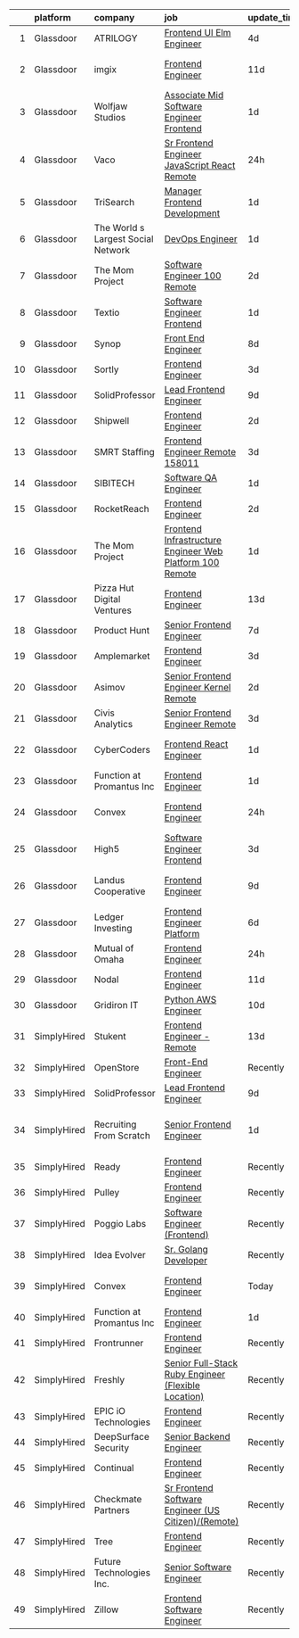 

|    | platform    | company                            | job                                                                                                                                                                                                                                                                                                                                                                                                                                                                                                                                                                                                                                                                                                                                                                                                                                                                                                                                                                                                                                                                                                                                                                                                                                                                                                                                                              | update_time   | location                          |
|---:|:------------|:-----------------------------------|:-----------------------------------------------------------------------------------------------------------------------------------------------------------------------------------------------------------------------------------------------------------------------------------------------------------------------------------------------------------------------------------------------------------------------------------------------------------------------------------------------------------------------------------------------------------------------------------------------------------------------------------------------------------------------------------------------------------------------------------------------------------------------------------------------------------------------------------------------------------------------------------------------------------------------------------------------------------------------------------------------------------------------------------------------------------------------------------------------------------------------------------------------------------------------------------------------------------------------------------------------------------------------------------------------------------------------------------------------------------------|:--------------|:----------------------------------|
|  1 | Glassdoor   | ATRILOGY                           | [Frontend   UI Elm Engineer](https://www.glassdoor.com/partner/jobListing.htm?pos=106&ao=1110586&s=58&guid=0000018199a616c0b79ee1acfaf61f86&src=GD_JOB_AD&t=SR&vt=w&ea=1&cs=1_b39cfea6&cb=1656140208274&jobListingId=1007951974151&cpc=B076152010A3B66C&jrtk=3-0-1g6cqc5n4kltr801-1g6cqc5nkk262800-68a92fa90fcbb848--6NYlbfkN0Coaqwr41TC2LgejnR7Utnytr6GYvK_E0y3WIq7ZdLRae9o-QpJIESlqP3qGLJFeU5dqe6N4gMCbDR-n3pXvhT98Mgxod8UQAAqLWEQreMdixZW2B1RD6nfE-sLKercspbsywCsncoq0A22johr5wHrPfrvYirmkD7Z-IhZUBpg9n0XvkQQuqYKp6cIBLnCcSzRrnGlN-Yxv211a151CLzowP9-Xk2Z5Ra7J5cvB8RAHiYFdRJmCVmMcRc8CyK1UGLaw0D1knRmKKFO330R0tMSyYt1_0ay6NPwRvsNZ7rxwh45hVs_rkjqbPCMyLGswIR2Vmnc693VVn4vYozTeVnsk1QrZCn0ZHfZZwo6fzbVbD6k9344HX4RtM5iEWng5eoYbDWoXHF-919gAis5zIdLY-tjE2z-RKYVadp_PfOVveY9HtWSxgLWjYlMpW1riNzQP5mB9Gz8RwgTIhsC0r12BJudZ339geedXv4CKyalma7juL5i6sQcGvuGTasZOoaEFb5v2kLD3w%3D%3D)                                                                                                                                                                                                                                                                                                                                                                                                                                                                                | 4d            | Remote                            |
|  2 | Glassdoor   | imgix                              | [Frontend Engineer](https://www.glassdoor.com/partner/jobListing.htm?pos=119&ao=1136043&s=58&guid=0000018199a616c0b79ee1acfaf61f86&src=GD_JOB_AD&t=SR&vt=w&ea=1&cs=1_81f62e00&cb=1656140208275&jobListingId=1007935394759&jrtk=3-0-1g6cqc5n4kltr801-1g6cqc5nkk262800-3cbb0eaebe09bfd8-)                                                                                                                                                                                                                                                                                                                                                                                                                                                                                                                                                                                                                                                                                                                                                                                                                                                                                                                                                                                                                                                                          | 11d           | San Francisco, CA                 |
|  3 | Glassdoor   | Wolfjaw Studios                    | [Associate Mid Software Engineer   Frontend](https://www.glassdoor.com/partner/jobListing.htm?pos=127&ao=1136043&s=58&guid=0000018199a616c0b79ee1acfaf61f86&src=GD_JOB_AD&t=SR&vt=w&ea=1&cs=1_e0df6f30&cb=1656140208280&jobListingId=1007959366152&jrtk=3-0-1g6cqc5n4kltr801-1g6cqc5nkk262800-cea5b5b7e59bbe87-)                                                                                                                                                                                                                                                                                                                                                                                                                                                                                                                                                                                                                                                                                                                                                                                                                                                                                                                                                                                                                                                 | 1d            | Remote                            |
|  4 | Glassdoor   | Vaco                               | [Sr Frontend Engineer  JavaScript React    Remote](https://www.glassdoor.com/partner/jobListing.htm?pos=109&ao=1110586&s=58&guid=0000018199a616c0b79ee1acfaf61f86&src=GD_JOB_AD&t=SR&vt=w&ea=1&cs=1_697f05a2&cb=1656140208275&jobListingId=1007962105379&cpc=C4A69CCDBB3B9599&jrtk=3-0-1g6cqc5n4kltr801-1g6cqc5nkk262800-208e73efd29196e3--6NYlbfkN0D_sybMACCpf9B-677oK5j6rPldVB6BlrVvFjO_o-GJZbzuF-qh4PxErFUqfUsv_6urhIfmWsa-6WkAeITFE3SvC59-_XxnuMBs7dHroHBebKolksTcxkK6eQkrWT0BtHndz3wQ7M38MVbHyNH82ozVADe6fDPfEa7HxtgiYbB_0g7G2cSltwOZq7hEcQ_XYgCKu54OMJ4QeuinVlVRxJ2hT1ahVBG-9x-Ejdh87ed7SJg7Gzn5-6r4pl9RDbHqqXfo7vod0mbntaPdRNscqeuQCivVBZ23iXmiYHYYfRWLXo9p5aXUBZ2D-qK80994hSmapkk626mqpEerfRVeLjnWZK7446L-cCyd7A7dh6o1g1LFrTQSiABzyrG2Nw7iPJuVmbDWXMICRz69VNZdzrh4SqP16Zph1n5J5c0CZ6IM0wnhsIWuzSaXR-7ibNtPXXkFrMbZ59A7PpNnX2e8UORz4kEkeU3DhVRqlKKwLH3voNPe15f3vbtdWX7BVuSzALoiHkh4RRKvCAbqwSE0-nJiOsN7PYEFGndaV1x1C9Jhow%3D%3D)                                                                                                                                                                                                                                                                                                                                                                                                                          | 24h           | Remote                            |
|  5 | Glassdoor   | TriSearch                          | [Manager  Frontend Development](https://www.glassdoor.com/partner/jobListing.htm?pos=111&ao=1110586&s=58&guid=0000018199a616c0b79ee1acfaf61f86&src=GD_JOB_AD&t=SR&vt=w&ea=1&cs=1_680b25ff&cb=1656140208275&jobListingId=1007959858509&cpc=9DC6E4D8324653EE&jrtk=3-0-1g6cqc5n4kltr801-1g6cqc5nkk262800-a1fa50e879d9f896--6NYlbfkN0DJ41dufiW9-_d3VmOZHcpuez4e0Bu4X9T9KlT8_BkKDTCpIQbqk84Vut8YIlTyJcPcAiikoBNzeO8L_b9f6pH6WfJ78LZ2GO_sGllNRrS9F4DHP01o5ZUvE_MxqtKM08toEprh6tUy-vyTBCXNNgRm_0UcriI1g14oYwCyelwx-cW68tqgAqcdNX1H2qZlSeAhLRP-_uspHk9ypvdGpoeoq3HtrUwr8h4CptZcSAXlOxOShdgo2nEpkeJ5vDcZRYf9DdB-xUfmm4gcp_z4QpJ58_RwTpbjOcBRkunPdYsZIP3TV1k-6MDICvJ3Xm92aZ61sGp78eF-Wbztr3vSg2h_QXLlhBl9hzV0h1ZVKxWBFYPwr0oS2zhzoHdeVvFxqVkAZQB78xeK6PHIlYqmPjbUIqIlaNlRxG0YCURbCOA7n_S0Km6P9ek-fT9e4_CVxKunzOEQQHNFMJ2mLFYNURqGtSWOqkBFeYj67duSgaDhIl_Y0xENzpDYhI5h0_V9MS_WxFVHLn_XuRkc5DIaJI8hPYssOFA5vkU%3D)                                                                                                                                                                                                                                                                                                                                                                                                                                                           | 1d            | Boston, MA                        |
|  6 | Glassdoor   | The World s Largest Social Network | [DevOps Engineer](https://www.glassdoor.com/partner/jobListing.htm?pos=112&ao=1110586&s=58&guid=0000018199a616c0b79ee1acfaf61f86&src=GD_JOB_AD&t=SR&vt=w&cs=1_f83a12fa&cb=1656140208274&jobListingId=1007959309536&cpc=AC285F3A3ECA6BB0&jrtk=3-0-1g6cqc5n4kltr801-1g6cqc5nkk262800-115d016c82cdc13b--6NYlbfkN0DSgjPPcnEdvoK3uuxfISLALE6pB1FR7YSHOr_tSg5_QGIhoz_2VqUepdcKLBLI_zTPw6a1MlZ4HDwCOdhFWNWTCOK9y_YdPRZhd4wtJNVVx9RWPa09qbUfXhLKBlnrN1fGxdywcBSz2VEZumdwwPOTjquHtVtBIUymuzm-C5ePAR4Gnh49KJ9NOlGhzu11kCnVBb4PoV-l5wuAIgKpu45z8ESfMCRF2oP_l93ik79xmvXvIo7OtkOgv2kmlhxnH6843HNIbZjzpv_Aalo-cWZA6_LmDfwWZAAGFUNthcL4MciqskQ8N9CDdsZBaynEjFkGqeOemdTtNVBCCzcgjx57mM10muAEtJGfoMLGpCjdAlcrErm2GzX7hm5zuiemCv4ljm67yEIJw2bwSr--4_Aet1jHprvInzHGBpCVx3lR9x13nEZI1Q2q2a2RxPIDsGqUVo7LBtTsKRs2bCcQJbfjWcAuL38hVuUm241dneYmFyQ3uydhw_IsgPbpqV4vlPG1gNNOVFHtZWIHEWTo4DOO3sVn9JeHTWbd_MML0UaB1tSCJlrpRFUQBkkB1p_LUpB2k_8x-ciqPw%3D%3D)                                                                                                                                                                                                                                                                                                                                                                                                                                | 1d            | Houston, TX                       |
|  7 | Glassdoor   | The Mom Project                    | [Software Engineer  100  Remote ](https://www.glassdoor.com/partner/jobListing.htm?pos=108&ao=1110586&s=58&guid=0000018199a616c0b79ee1acfaf61f86&src=GD_JOB_AD&t=SR&vt=w&cs=1_5a2c5961&cb=1656140208274&jobListingId=1007957322376&cpc=56C4EA4A1A191A49&jrtk=3-0-1g6cqc5n4kltr801-1g6cqc5nkk262800-7ab8bdd0e5053528--6NYlbfkN0BDp_epf89aHDQhKpPegNJQ_ldQpEFZQsM9OcONMGxWx6pU56EKHF58QjVdAUvn2gXE2PLycLtZlJYp2h-D-c6QbGcByr395UXLSf-t3B9ogEPSmbJf19nog0a_Av5LFB6shiHhTGLO-dLa9n6BC5DPJXhz_WzROVFLmHjyjncE5mqsFNC7umaBBIPKz-zsNmegVebnJDiGVV_VFsoa3pvY-ObinVhF99gITIEWxmhLb1NlIOAUC0vAMw7tIE9XU2x3XQUSMIKyKuXMqoztL_HIUnl-qg125MbxabUXu4-xBfXrBW9UwWrTZInCezgsfennv09i3WKqo2BuFCkLhZTz3Kw2qQYGGRR2lQvOa4YaZ7GiGs0Qx5ZPBPj1h3UOGPnG3w4QC63kG4CIkI6Gzein2rBnz3YnYy2viG21NbgBmPKss3Osi3TXwwcLlEBhvRvxwMAtUM4LfRGTnm2SrEjW6IfHGB6GQ8QZXK8PCzM_P4J8gfXOuKVCJ3bYzAstwVk-T6GYEMMv0FvKmDHCp-dN134QdaM7quMNX3ytPmBxkB6RboBNRzcA29k9P3TIlZ2-cdaYQWJt8A%3D%3D)                                                                                                                                                                                                                                                                                                                                                                                                                | 2d            | Remote                            |
|  8 | Glassdoor   | Textio                             | [Software Engineer  Frontend ](https://www.glassdoor.com/partner/jobListing.htm?pos=122&ao=1136043&s=58&guid=0000018199a616c0b79ee1acfaf61f86&src=GD_JOB_AD&t=SR&vt=w&cs=1_bdd8767f&cb=1656140208279&jobListingId=1007960704624&jrtk=3-0-1g6cqc5n4kltr801-1g6cqc5nkk262800-2cbb7fc0601d8919-)                                                                                                                                                                                                                                                                                                                                                                                                                                                                                                                                                                                                                                                                                                                                                                                                                                                                                                                                                                                                                                                                    | 1d            | Seattle, WA                       |
|  9 | Glassdoor   | Synop                              | [Front End Engineer](https://www.glassdoor.com/partner/jobListing.htm?pos=128&ao=1136043&s=58&guid=0000018199a616c0b79ee1acfaf61f86&src=GD_JOB_AD&t=SR&vt=w&ea=1&cs=1_5e93af2a&cb=1656140208280&jobListingId=1007944990043&jrtk=3-0-1g6cqc5n4kltr801-1g6cqc5nkk262800-5a5f74dfb230e49d-)                                                                                                                                                                                                                                                                                                                                                                                                                                                                                                                                                                                                                                                                                                                                                                                                                                                                                                                                                                                                                                                                         | 8d            | Remote                            |
| 10 | Glassdoor   | Sortly                             | [Frontend Engineer](https://www.glassdoor.com/partner/jobListing.htm?pos=123&ao=1136043&s=58&guid=0000018199a616c0b79ee1acfaf61f86&src=GD_JOB_AD&t=SR&vt=w&ea=1&cs=1_09102073&cb=1656140208279&jobListingId=1007954661940&jrtk=3-0-1g6cqc5n4kltr801-1g6cqc5nkk262800-8b80f753736783fd-)                                                                                                                                                                                                                                                                                                                                                                                                                                                                                                                                                                                                                                                                                                                                                                                                                                                                                                                                                                                                                                                                          | 3d            | Remote                            |
| 11 | Glassdoor   | SolidProfessor                     | [Lead Frontend Engineer](https://www.glassdoor.com/partner/jobListing.htm?pos=101&ao=1110586&s=58&guid=0000018199a616c0b79ee1acfaf61f86&src=GD_JOB_AD&t=SR&vt=w&ea=1&cs=1_b05821dd&cb=1656140208273&jobListingId=1007943537227&cpc=F7A2269C793D5877&jrtk=3-0-1g6cqc5n4kltr801-1g6cqc5nkk262800-1662a792659628d2--6NYlbfkN0BRnp9iq5DolHnWS2ynCcrcJf8ULs8QDjidmKWUdU9db-ZSDxJ0OIZ8nZFQBAibecY8deCaSH1cO1cHVzjhemhb7bi0AadE4x7j2iVN-G9UggtOh6PLgJ5oP16rH8E-KBjxdVrU5fWfRxgEWUbxb5fR4rACyzjRF7X2zsrhVGq5RChRKboOAH_qzwsBUA2V60ksvB72f2YPLDYzbvTKEhn1ffZefwdRc9ZQbl1xrS0e3T1doqEFZfZSl7SdxafKDfXhBog_8hTXjCXz2lodHiaRp3PVqn3ejpEp4Bq4jqNNL_FZBvmR1Bi0fzp-yOg-CcQ-KKcXsjy3wKHxjVlh13G4T8WNXPvW8s_TpzZyjCAckYR9tK224tjT_zk5ipYshufnz4Y5plLJKJTHwEwYuEfuD8qsMPYPdZ4vJeMe3VeQyxgvEoyccFS5xZ4r33WMBfUc6xVSHEVOPZo2JMHmIvRiNzWpaq_e0AxeJJn-JLBzNyIBSXxN1UtGKPiNPhpdeiY%3D)                                                                                                                                                                                                                                                                                                                                                                                                                                                                                                  | 9d            | Remote                            |
| 12 | Glassdoor   | Shipwell                           | [Frontend Engineer](https://www.glassdoor.com/partner/jobListing.htm?pos=130&ao=1136043&s=58&guid=0000018199a616c0b79ee1acfaf61f86&src=GD_JOB_AD&t=SR&vt=w&ea=1&cs=1_b0432fb8&cb=1656140208280&jobListingId=1007957563698&jrtk=3-0-1g6cqc5n4kltr801-1g6cqc5nkk262800-badf248757190a07-)                                                                                                                                                                                                                                                                                                                                                                                                                                                                                                                                                                                                                                                                                                                                                                                                                                                                                                                                                                                                                                                                          | 2d            | Austin, TX                        |
| 13 | Glassdoor   | SMRT Staffing                      | [Frontend Engineer  Remote   158011](https://www.glassdoor.com/partner/jobListing.htm?pos=105&ao=1110586&s=58&guid=0000018199a616c0b79ee1acfaf61f86&src=GD_JOB_AD&t=SR&vt=w&ea=1&cs=1_8444729e&cb=1656140208274&jobListingId=1007955271154&cpc=451933188B21919D&jrtk=3-0-1g6cqc5n4kltr801-1g6cqc5nkk262800-108d833c51046b8a--6NYlbfkN0B1iZffVNwR6yblgx4UGLPVYtj6CoeVi8wBybtNKgrFUOUXRgJbsWR06Qg0ALePDRbHJLWlQmYXsFyQqWuiDwZ6TabC5c7hvZOHYvvPMIc6sgcRC71RL1rFhfXgXleD67TENPdnVQJP9HD3pZdQ2jCyWoQd7YgqMi46X19hqownWDuuwwDXAD4aud8dcv3aFb4VF-NRdEUvXix84Zt5SGbInMR0OOqw_HJzm36EJD0nLy7sK5VwfpQAwi4HwfulbrgWWAyiL00FkK8gpj_oG-m2CCz13lHtLi08GpxV85H2bA-ZDdIlWKiNUDIKrc8MHpnzwZGvwhZcY8t_J471B0MowCiLAWDqCYZyGlg3YK2jpiO1vb-kSrceb1gou6T98EnfMEiqnzXxmAymnG-W2J8zd7kLYHr4eNBQT6t6vZGMrnlc-uPclZRL4x75ThrdRB2kH3jBhrBGF5IT6T8CHT9U7khMehcvA2Mu5_Urn4OFMIZmQ6VAp4-0jv3fZHTMExdOFbiDw3oK823LdKQKKzGC9qLnNI1AqVw%3D)                                                                                                                                                                                                                                                                                                                                                                                                                                                      | 3d            | New York, NY                      |
| 14 | Glassdoor   | SIBITECH                           | [Software QA Engineer](https://www.glassdoor.com/partner/jobListing.htm?pos=116&ao=1136043&s=58&guid=0000018199a616c0b79ee1acfaf61f86&src=GD_JOB_AD&t=SR&vt=w&ea=1&cs=1_ea0e12ec&cb=1656140208275&jobListingId=1007959920032&jrtk=3-0-1g6cqc5n4kltr801-1g6cqc5nkk262800-cb7245b62ad57399-)                                                                                                                                                                                                                                                                                                                                                                                                                                                                                                                                                                                                                                                                                                                                                                                                                                                                                                                                                                                                                                                                       | 1d            | Remote                            |
| 15 | Glassdoor   | RocketReach                        | [Frontend Engineer](https://www.glassdoor.com/partner/jobListing.htm?pos=115&ao=1136043&s=58&guid=0000018199a616c0b79ee1acfaf61f86&src=GD_JOB_AD&t=SR&vt=w&ea=1&cs=1_4bbd0013&cb=1656140208275&jobListingId=1007957630008&jrtk=3-0-1g6cqc5n4kltr801-1g6cqc5nkk262800-a2888fcee6a1de4b-)                                                                                                                                                                                                                                                                                                                                                                                                                                                                                                                                                                                                                                                                                                                                                                                                                                                                                                                                                                                                                                                                          | 2d            | New York, NY                      |
| 16 | Glassdoor   | The Mom Project                    | [Frontend Infrastructure Engineer  Web Platform  100  Remote ](https://www.glassdoor.com/partner/jobListing.htm?pos=104&ao=1110586&s=58&guid=0000018199a616c0b79ee1acfaf61f86&src=GD_JOB_AD&t=SR&vt=w&cs=1_3a6dc9f0&cb=1656140208273&jobListingId=1007960551232&cpc=75B6770C194DCF89&jrtk=3-0-1g6cqc5n4kltr801-1g6cqc5nkk262800-8b6cd9f3fdcd4673--6NYlbfkN0BDp_epf89aHDQhKpPegNJQ_ldQpEFZQsM9OcONMGxWx6pU56EKHF58QjVdAUvn2gXYKO4z_26SU89mHjci_GDptnJftDDPcxP0KxPscXU_iJibb62k-e_C3qR3RrmGQfpENVf3k1cehNsQ5_FH7xqIjMtBDL8gXo6Q733l_qCP9oQWR6Oy0psELGpZjphkp0csQxODRswKIW8k31Mk2lm147S8P_gHjxAsGi173xNieUkgsMh8XwHV99QcFDS1w665_en2K1x07ySQuyfO6l9YnQ67viOaIFfi8tAXC3XHJ1uRZwD4sq_AHgCD2ckJ6xd3pg_bR3dCJCj1Ln2qrerSM7sBm0dnfe120o9cDzmiJKMxGwoILb_3tTRxdtQun15_FFiF3jtJTNZ7rwp24zYdBjtxrulmmN3JEXzIIyhkrI8_-HBu8V8hrDJCCFSkc9SlSqiShbN3tgpQg7PICdR4_7P4GRBUGZp701qvGUhDRzieXrs1RbrgtbqlhkYFTpaRLtuq_2IMRG1i46lKdCwDvXzN81OLPVfkurUq7f0Bb4Oa2OgFLb_XXOIWGBONzK6-7nQS434WLQ%3D%3D)                                                                                                                                                                                                                                                                                                                                                                                   | 1d            | Remote                            |
| 17 | Glassdoor   | Pizza Hut Digital Ventures         | [Frontend Engineer](https://www.glassdoor.com/partner/jobListing.htm?pos=129&ao=1136043&s=58&guid=0000018199a616c0b79ee1acfaf61f86&src=GD_JOB_AD&t=SR&vt=w&ea=1&cs=1_9c5440f9&cb=1656140208280&jobListingId=1007933226793&jrtk=3-0-1g6cqc5n4kltr801-1g6cqc5nkk262800-4110809d7a051b5a-)                                                                                                                                                                                                                                                                                                                                                                                                                                                                                                                                                                                                                                                                                                                                                                                                                                                                                                                                                                                                                                                                          | 13d           | Plano, TX                         |
| 18 | Glassdoor   | Product Hunt                       | [Senior Frontend Engineer](https://www.glassdoor.com/partner/jobListing.htm?pos=102&ao=1110586&s=58&guid=0000018199a616c0b79ee1acfaf61f86&src=GD_JOB_AD&t=SR&vt=w&ea=1&cs=1_655e70d8&cb=1656140208274&jobListingId=1007947329605&cpc=F5E96E35A1725171&jrtk=3-0-1g6cqc5n4kltr801-1g6cqc5nkk262800-8136aefaea2520ff--6NYlbfkN0A67EbyqQZ2m7633xFuWhEzGHB4JWu7JYf7ZqKJexKnqwkHDCuIAQHC5GSCUEEW_O4W2Fj5X8aAm8BG-tEN4OmxqKzmWsU_zySLMAdMbvosejPWFlvc6JqTjmQ6AZRYm94UsJX27MyE1lsV0TQZ3Wi9la2vWyIEFmqOAhpWC8JfuND9kKn-TRsQEZOJYO1ineN0rMQuBxauHXSngIkNPJopH3UpNZBoiC_sHBXw_UxBQLiwSRSplvyT95nLBTAuYAphjc8oBNG1gR6KZP8iN_QMiENYIv_G9T_yjM657XQQXKbEgzMXIR0lDHiL6cDyLFK6lzfr98k6oFCQjFnnnRFBbYv3Mbcob0BLaWe83A5V57OOtubLW6QmLq9iycuhokAjfg6nmee5oZwsIN6m1O_oMBPuvMa_Rc6Sb4I2XaQNlJmBrDxSArw0fgtTrLsWm92B10Ri81XhZabYNx3CQRdMsH_phjs9PcFZwzv4VkvUGlnNoXa5taAO_Lq59Xj-IzPU6pZY_gP0nA%3D%3D)                                                                                                                                                                                                                                                                                                                                                                                                                                                                                  | 7d            | Remote                            |
| 19 | Glassdoor   | Amplemarket                        | [Frontend Engineer](https://www.glassdoor.com/partner/jobListing.htm?pos=124&ao=1136043&s=58&guid=0000018199a616c0b79ee1acfaf61f86&src=GD_JOB_AD&t=SR&vt=w&cs=1_0a09d4da&cb=1656140208279&jobListingId=1007954671177&jrtk=3-0-1g6cqc5n4kltr801-1g6cqc5nkk262800-66383b68a3314252-)                                                                                                                                                                                                                                                                                                                                                                                                                                                                                                                                                                                                                                                                                                                                                                                                                                                                                                                                                                                                                                                                               | 3d            | Remote                            |
| 20 | Glassdoor   | Asimov                             | [Senior Frontend Engineer  Kernel  Remote ](https://www.glassdoor.com/partner/jobListing.htm?pos=121&ao=1136043&s=58&guid=0000018199a616c0b79ee1acfaf61f86&src=GD_JOB_AD&t=SR&vt=w&cs=1_d38643ac&cb=1656140208275&jobListingId=1007956631032&jrtk=3-0-1g6cqc5n4kltr801-1g6cqc5nkk262800-526731b2b653b450-)                                                                                                                                                                                                                                                                                                                                                                                                                                                                                                                                                                                                                                                                                                                                                                                                                                                                                                                                                                                                                                                       | 2d            | Boston, MA                        |
| 21 | Glassdoor   | Civis Analytics                    | [Senior Frontend Engineer  Remote ](https://www.glassdoor.com/partner/jobListing.htm?pos=118&ao=1136043&s=58&guid=0000018199a616c0b79ee1acfaf61f86&src=GD_JOB_AD&t=SR&vt=w&ea=1&cs=1_9a9866f9&cb=1656140208275&jobListingId=1007954964547&jrtk=3-0-1g6cqc5n4kltr801-1g6cqc5nkk262800-e182ccefbef6cea4-)                                                                                                                                                                                                                                                                                                                                                                                                                                                                                                                                                                                                                                                                                                                                                                                                                                                                                                                                                                                                                                                          | 3d            | Dallas, TX                        |
| 22 | Glassdoor   | CyberCoders                        | [Frontend React Engineer](https://www.glassdoor.com/partner/jobListing.htm?pos=110&ao=1110586&s=58&guid=0000018199a616c0b79ee1acfaf61f86&src=GD_JOB_AD&t=SR&vt=w&ea=1&cs=1_90a1a994&cb=1656140208275&jobListingId=1007959232043&cpc=6FC5BA77C9A4CD78&jrtk=3-0-1g6cqc5n4kltr801-1g6cqc5nkk262800-27dde33a383f8009--6NYlbfkN0CpFJQzrgRR8WqXWK1qKKEqALWJw739KlKqr2H-MSI4eoBlI4EFrmor2FYZMP3muM2m1MpOtS5yr_a98waKiVRemsQfM1EwZ81WslsOe4r-7ra6Uh_159FK_CR8wpRAybPOW4jJEdEIPzfT_l1TImV2T6Zs6X2ThkDaJeHNGCbMpYbTNb-Bfczmo9-dikT4wYL2TrVC5u0nrVarH4Lp6VGeMT2MhwZxZHyzdEkQ_vm2EPFXg7XQwR5NV7hwGvqzg1oTug6rjhuZVDrUqeYHpvv01-UC0T770xX-YAuh2Qc-ZPF5E0k_JtDTY2HfJ_vJzzhmKVDpwLnqhZdG9mQRch8Pdj5vR0wa_FBv2ka-J7r1FKqNtCX-g6_c34bUfIqeEjHI-rdUjOyPfJXo3AKvDw7ymFET5-Bs4ZjNNRcRuB5iECfJKMHGqD2mBsDpy2NbJorjTYxPjVfdp0wrMq_HTKNaPKzXuVZkLImMF6iW9tmdP88FdSwRou-eNogmm6_K3_rtgzWhGuQtmP6S1puOvL6k5oH9bFuB0-Qe3AtLlSiC5BBmwTpeEhF-g2uVtvJtMxd2pL0q8d7KCfxhz5Tz2637og3mB8-fNed82pQASnbm2n2B-IkotfXaRkr0OruaXF-do4egGWZdMf0q4Wgf-IZEuz1d0ZKPnmiPnHbPP3vCLdlvMNgL8U2i9co7A35gIngf9-LMRDhYv6_wkdIrFJB1OnPz6lALFYdogucBD3g9qXQAk7W7QBnwMn3_qVyoiRrHa9QmQvp5N64uAp20NnPkpPc7Pf5ZtrHk3mHGReAFHMUjsxlFBteRZAL2aXiOw89uE3rIUpXMvv5gI65gs0CAmtC6rRq3zzbdFX-sf4iPQ9LsEExFY_Xqu7u9IlGRF58aePzv8wEGi1tT-71bBPMCUgUrSjrvozlZdKP0Gd76S-XB8O3XrkQf4KPiWU5WR8eYTsqdAi1guFDCU35eO-UJ7_j-wfhn9CE%3D) | 1d            | Las Vegas, NV                     |
| 23 | Glassdoor   | Function at Promantus Inc          | [Frontend Engineer](https://www.glassdoor.com/partner/jobListing.htm?pos=114&ao=1136043&s=58&guid=0000018199a616c0b79ee1acfaf61f86&src=GD_JOB_AD&t=SR&vt=w&ea=1&cs=1_31b53ecf&cb=1656140208275&jobListingId=1007959091498&jrtk=3-0-1g6cqc5n4kltr801-1g6cqc5nkk262800-8e150d5cae92626f-)                                                                                                                                                                                                                                                                                                                                                                                                                                                                                                                                                                                                                                                                                                                                                                                                                                                                                                                                                                                                                                                                          | 1d            | Remote                            |
| 24 | Glassdoor   | Convex                             | [Frontend Engineer](https://www.glassdoor.com/partner/jobListing.htm?pos=113&ao=1136043&s=58&guid=0000018199a616c0b79ee1acfaf61f86&src=GD_JOB_AD&t=SR&vt=w&ea=1&cs=1_8092ae89&cb=1656140208275&jobListingId=1007961897825&jrtk=3-0-1g6cqc5n4kltr801-1g6cqc5nkk262800-29330d898243db70-)                                                                                                                                                                                                                                                                                                                                                                                                                                                                                                                                                                                                                                                                                                                                                                                                                                                                                                                                                                                                                                                                          | 24h           | San Francisco, CA                 |
| 25 | Glassdoor   | High5                              | [Software Engineer   Frontend](https://www.glassdoor.com/partner/jobListing.htm?pos=107&ao=1110586&s=58&guid=0000018199a616c0b79ee1acfaf61f86&src=GD_JOB_AD&t=SR&vt=w&ea=1&cs=1_ee029ed4&cb=1656140208274&jobListingId=1007954938585&cpc=F4EED0218A761C36&jrtk=3-0-1g6cqc5n4kltr801-1g6cqc5nkk262800-4e8778a0409ab22f--6NYlbfkN0AV8vU3o9nlw7wqa180ZkP3oAg17VLIhkP1SPyaIh_MQVSfWHQ_D-a5zztdBH5vi5yvh9hrEzT-ZtrCDNi36PtYRv4i1BMeAIIGnS0FkovZF1zJHvuoIeu8aXdn5ASyHEbiF_oh8HEkJEuOfXWUHX0loHRXduep25O_CWq0UcC_ht-nEBIYHWV8yP2LmJ_W94Z5yJxJEDz9yh1E4PF4XORbmYCreY1wVnbc6CPVHO6uNRtI3Ywjc_OQMcFjiGSTJ11bcttM3aZ9kWlnPhadMe6nc-cMZnpTUf2xD6I3vwrIpx-CMifCHq5RuDryXbOB3BjAzStEgaMVvNLguaEZ7Hg_Z-ZEdA5GOuKU7c25gna9_2nZ2aXQtn-GoJTgltcFFSDRyFgk21XgBe0UzFpaIp3K3LbpjB-NWQyZiOTXO0sZEVhUyfdRLd_2VacF5nNv1yQ4p3aX6IcBUgmwWy4AY7hbXAnsf-KlPRpkI0beJUAkHp2h-NRzbS5g_s8m16l7KcsXBB4q-Sol-P3PPH3yKsWW)                                                                                                                                                                                                                                                                                                                                                                                                                                                                          | 3d            | Remote                            |
| 26 | Glassdoor   | Landus Cooperative                 | [Frontend Engineer](https://www.glassdoor.com/partner/jobListing.htm?pos=126&ao=1136043&s=58&guid=0000018199a616c0b79ee1acfaf61f86&src=GD_JOB_AD&t=SR&vt=w&ea=1&cs=1_173ca0cc&cb=1656140208280&jobListingId=1007941762008&jrtk=3-0-1g6cqc5n4kltr801-1g6cqc5nkk262800-53f1562050aa825e-)                                                                                                                                                                                                                                                                                                                                                                                                                                                                                                                                                                                                                                                                                                                                                                                                                                                                                                                                                                                                                                                                          | 9d            | Des Moines, IA                    |
| 27 | Glassdoor   | Ledger Investing                   | [Frontend Engineer  Platform](https://www.glassdoor.com/partner/jobListing.htm?pos=125&ao=1136043&s=58&guid=0000018199a616c0b79ee1acfaf61f86&src=GD_JOB_AD&t=SR&vt=w&ea=1&cs=1_968c4394&cb=1656140208279&jobListingId=1007949117907&jrtk=3-0-1g6cqc5n4kltr801-1g6cqc5nkk262800-7b92877c0f760bb4-)                                                                                                                                                                                                                                                                                                                                                                                                                                                                                                                                                                                                                                                                                                                                                                                                                                                                                                                                                                                                                                                                | 6d            | New York, NY                      |
| 28 | Glassdoor   | Mutual of Omaha                    | [Frontend Engineer](https://www.glassdoor.com/partner/jobListing.htm?pos=117&ao=1136043&s=58&guid=0000018199a616c0b79ee1acfaf61f86&src=GD_JOB_AD&t=SR&vt=w&cs=1_96ba8dfc&cb=1656140208275&jobListingId=1007961233814&jrtk=3-0-1g6cqc5n4kltr801-1g6cqc5nkk262800-aadc18ff721690fa-)                                                                                                                                                                                                                                                                                                                                                                                                                                                                                                                                                                                                                                                                                                                                                                                                                                                                                                                                                                                                                                                                               | 24h           | Remote                            |
| 29 | Glassdoor   | Nodal                              | [Frontend Engineer](https://www.glassdoor.com/partner/jobListing.htm?pos=120&ao=1136043&s=58&guid=0000018199a616c0b79ee1acfaf61f86&src=GD_JOB_AD&t=SR&vt=w&ea=1&cs=1_32ddeeef&cb=1656140208278&jobListingId=1007937602592&jrtk=3-0-1g6cqc5n4kltr801-1g6cqc5nkk262800-1d4671184e4df87b-)                                                                                                                                                                                                                                                                                                                                                                                                                                                                                                                                                                                                                                                                                                                                                                                                                                                                                                                                                                                                                                                                          | 11d           | Remote                            |
| 30 | Glassdoor   | Gridiron IT                        | [Python AWS Engineer](https://www.glassdoor.com/partner/jobListing.htm?pos=103&ao=1110586&s=58&guid=0000018199a616c0b79ee1acfaf61f86&src=GD_JOB_AD&t=SR&vt=w&ea=1&cs=1_2fe39384&cb=1656140208274&jobListingId=1007939904325&cpc=8795CF9063CD573D&jrtk=3-0-1g6cqc5n4kltr801-1g6cqc5nkk262800-2e6b139923de34a4--6NYlbfkN0CTHA6cd59lXtQJ-DuZtBHQsSjOn019HaVEc20FtZol1_8bPJW14iotuMuGn0biAaH5UEZuYT58FZfnq1Cps3AAyf7N5nnXxjitosCRv1leDZs7itXtA9GC5FgaBkmDUKjkDQm1V7tRS6_ftDJUr35eNIohfBPYARnBSEZk1kMijmdGQTkawk-EXpj2vzfBvFcb1egJyRzVJjBoT1nNO7B9ur-F81UAVjiR0IS1l97Ag9w-KIUYeIy4AO742CHiTErGnc94qd31jxW-aFrRromWiAUdJd4uD_LesCquM4Icyukgwwr9b9y6sG1uKk0vTK2IkT5V1-m6OrBl69-BV0XO3JKeOOA7JxQ0NOK6ZtwIZCvrtahMYLL1U3hZJ3ZDrRsDP_MMiuPzoJ4_Nv1IzcyG9vIPZaYZ58aXBURkiTpy3CY91f9YfSwpRJ_HesB7mFFSzMmYRnlk8u-HNQHI1tTb0nv3X9qRSQViBiPSeJbntqpReo-53QphuwOwj7YF-rM%3D)                                                                                                                                                                                                                                                                                                                                                                                                                                                                                                     | 10d           | Remote                            |
| 31 | SimplyHired | Stukent                            | [Frontend Engineer - Remote](https://www.simplyhired.com/job/JEwZniQ5bbORD0o2R6JnMiyL_XKGBiPx51je9ZVqanRO5tM-X-lkhg?q=frontend+engineer)                                                                                                                                                                                                                                                                                                                                                                                                                                                                                                                                                                                                                                                                                                                                                                                                                                                                                                                                                                                                                                                                                                                                                                                                                         | 13d           | Idaho Falls, ID                   |
| 32 | SimplyHired | OpenStore                          | [Front-End Engineer](https://www.simplyhired.com/job/o8kt6Vd5OxCojh1vw45qgfhV_mbAVx_XhjJl7X-hABNOcWOg1DPImw?q=frontend+engineer)                                                                                                                                                                                                                                                                                                                                                                                                                                                                                                                                                                                                                                                                                                                                                                                                                                                                                                                                                                                                                                                                                                                                                                                                                                 | Recently      | Miami, FL                         |
| 33 | SimplyHired | SolidProfessor                     | [Lead Frontend Engineer](https://www.simplyhired.com/job/ftGE3-Du-d-jjgdkJheA9zo3FkILiyTNRxXNgYLT91ufxg1Cscy9TQ?q=frontend+engineer)                                                                                                                                                                                                                                                                                                                                                                                                                                                                                                                                                                                                                                                                                                                                                                                                                                                                                                                                                                                                                                                                                                                                                                                                                             | 9d            | Remote                            |
| 34 | SimplyHired | Recruiting From Scratch            | [Senior Frontend Engineer](https://www.simplyhired.com/job/1D3GG7xAPLlu6WttJ-c_UDCgfWlBAjNquiT6legMT3dbjogYo0HU0A?q=frontend+engineer)                                                                                                                                                                                                                                                                                                                                                                                                                                                                                                                                                                                                                                                                                                                                                                                                                                                                                                                                                                                                                                                                                                                                                                                                                           | 1d            | West Lafayette, IN +125 locations |
| 35 | SimplyHired | Ready                              | [Frontend Engineer](https://www.simplyhired.com/job/NfBh9lIXHlK5WnBnJRBiQm0lcc0VntcXWDxclZFLZkHgoLP9ATK3oQ?q=frontend+engineer)                                                                                                                                                                                                                                                                                                                                                                                                                                                                                                                                                                                                                                                                                                                                                                                                                                                                                                                                                                                                                                                                                                                                                                                                                                  | Recently      | California                        |
| 36 | SimplyHired | Pulley                             | [Frontend Engineer](https://www.simplyhired.com/job/cFXlHQc_VLawWgefOTPI_mTRLs99jEVl6WGXeeKk-UUKrUe9SOK7uA?q=frontend+engineer)                                                                                                                                                                                                                                                                                                                                                                                                                                                                                                                                                                                                                                                                                                                                                                                                                                                                                                                                                                                                                                                                                                                                                                                                                                  | Recently      | California                        |
| 37 | SimplyHired | Poggio Labs                        | [Software Engineer (Frontend)](https://www.simplyhired.com/job/66XM66vrbNQ6MouDp9HIZ1KRq3cfk2HHIUAwR6viI0scF8ATlOb4ZA?q=frontend+engineer)                                                                                                                                                                                                                                                                                                                                                                                                                                                                                                                                                                                                                                                                                                                                                                                                                                                                                                                                                                                                                                                                                                                                                                                                                       | Recently      | Remote                            |
| 38 | SimplyHired | Idea Evolver                       | [Sr. Golang Developer](https://www.simplyhired.com/job/pc_NZ8aLefzjx4dVYgGg7s8rbF0NpviZbsJd6Ew7TCcA5APVVpbJpw?q=frontend+engineer)                                                                                                                                                                                                                                                                                                                                                                                                                                                                                                                                                                                                                                                                                                                                                                                                                                                                                                                                                                                                                                                                                                                                                                                                                               | Recently      | Remote                            |
| 39 | SimplyHired | Convex                             | [Frontend Engineer](https://www.simplyhired.com/job/ROWGcDKML3v25di3XPNNZfDophnO63tVBw_8MqxIHKH2ZAa-vvQ7LQ?q=frontend+engineer)                                                                                                                                                                                                                                                                                                                                                                                                                                                                                                                                                                                                                                                                                                                                                                                                                                                                                                                                                                                                                                                                                                                                                                                                                                  | Today         | San Francisco, CA                 |
| 40 | SimplyHired | Function at Promantus Inc          | [Frontend Engineer](https://www.simplyhired.com/job/mdLgRbzN1lQVghAmAu7A7a7kw--r1TemFSZcpZqFZuqGd8isNpIwAQ?q=frontend+engineer)                                                                                                                                                                                                                                                                                                                                                                                                                                                                                                                                                                                                                                                                                                                                                                                                                                                                                                                                                                                                                                                                                                                                                                                                                                  | 1d            | Remote                            |
| 41 | SimplyHired | Frontrunner                        | [Frontend Engineer](https://www.simplyhired.com/job/r3RovQpN2Vpr8UphocB-Aw2dSj54AIsm_XUFCOfnqb_OwIpXBFfcZg?q=frontend+engineer)                                                                                                                                                                                                                                                                                                                                                                                                                                                                                                                                                                                                                                                                                                                                                                                                                                                                                                                                                                                                                                                                                                                                                                                                                                  | Recently      | New York, NY                      |
| 42 | SimplyHired | Freshly                            | [Senior Full-Stack Ruby Engineer (Flexible Location)](https://www.simplyhired.com/job/5Rm6gI6BUhXQw4_hZbvQ3_CztwgY7zE6vM59iSYWuItG579yfV3bgA?q=frontend+engineer)                                                                                                                                                                                                                                                                                                                                                                                                                                                                                                                                                                                                                                                                                                                                                                                                                                                                                                                                                                                                                                                                                                                                                                                                | Recently      | Remote                            |
| 43 | SimplyHired | EPIC iO Technologies               | [Frontend Engineer](https://www.simplyhired.com/job/YnSZQe5afbGDpUdQfEYpQDOD1aAlTYHauIORQsYpSoQt00rlroNz7A?q=frontend+engineer)                                                                                                                                                                                                                                                                                                                                                                                                                                                                                                                                                                                                                                                                                                                                                                                                                                                                                                                                                                                                                                                                                                                                                                                                                                  | Recently      | Remote                            |
| 44 | SimplyHired | DeepSurface Security               | [Senior Backend Engineer](https://www.simplyhired.com/job/ltjyAeVscAMaf6FAOoPuI0XWNuQ9DHAoF02jXetfp2nnLO26f8OKfw?q=frontend+engineer)                                                                                                                                                                                                                                                                                                                                                                                                                                                                                                                                                                                                                                                                                                                                                                                                                                                                                                                                                                                                                                                                                                                                                                                                                            | Recently      | Portland, OR                      |
| 45 | SimplyHired | Continual                          | [Frontend Engineer](https://www.simplyhired.com/job/vUG5i14Qd-A0fSZ1KEjAlDFpa3qyuittnM37bZzfzgDeFINYB4ZJ_g?q=frontend+engineer)                                                                                                                                                                                                                                                                                                                                                                                                                                                                                                                                                                                                                                                                                                                                                                                                                                                                                                                                                                                                                                                                                                                                                                                                                                  | Recently      | California                        |
| 46 | SimplyHired | Checkmate Partners                 | [Sr Frontend Software Engineer (US Citizen)/(Remote)](https://www.simplyhired.com/job/JFuYXkPdE6NncSvYqfcBIxleiw41SPEPIhy7gOtUyO906ekyGpi38A?q=frontend+engineer)                                                                                                                                                                                                                                                                                                                                                                                                                                                                                                                                                                                                                                                                                                                                                                                                                                                                                                                                                                                                                                                                                                                                                                                                | Recently      | California                        |
| 47 | SimplyHired | Tree                               | [Frontend Engineer](https://www.simplyhired.com/job/7EGTBczuVNvYtEkmeEEn463XFdow-lCQ_1GdEUDv7BvtRwxcbYfWUQ?q=frontend+engineer)                                                                                                                                                                                                                                                                                                                                                                                                                                                                                                                                                                                                                                                                                                                                                                                                                                                                                                                                                                                                                                                                                                                                                                                                                                  | Recently      | New York, NY                      |
| 48 | SimplyHired | Future Technologies Inc.           | [Senior Software Engineer](https://www.simplyhired.com/job/Sa5N2ck1f0TyfUyByg6kjXcOlpeLimgX1MAZxwnFMjoRqVwJ54Q26w?q=frontend+engineer)                                                                                                                                                                                                                                                                                                                                                                                                                                                                                                                                                                                                                                                                                                                                                                                                                                                                                                                                                                                                                                                                                                                                                                                                                           | Recently      | Quantico, VA                      |
| 49 | SimplyHired | Zillow                             | [Frontend Software Engineer](https://www.simplyhired.com/job/IOgAZbYZIzcjgKY6yILVyfYzfluIEh8XGxEvVNMN-FfQWgGVCB9l4g?q=frontend+engineer)                                                                                                                                                                                                                                                                                                                                                                                                                                                                                                                                                                                                                                                                                                                                                                                                                                                                                                                                                                                                                                                                                                                                                                                                                         | Recently      | California                        |